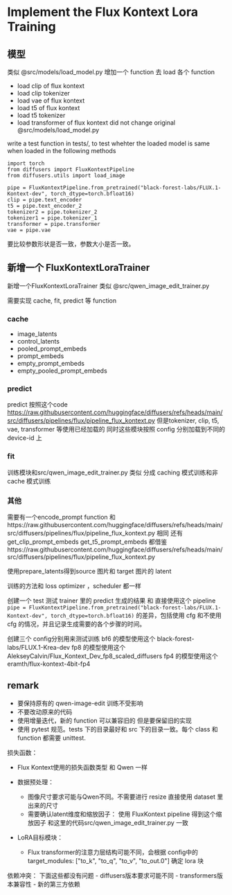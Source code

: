 # Implement the Flux Kontext Lora Training

## 模型
类似  @src/models/load_model.py
增加一个 function 去 load 各个 function
- load clip of flux kontext
- load clip tokenizer
- load vae of flux kontext
- load t5 of flux kontext
- load t5 tokenizer
- load transformer of flux kontext
did not change original  @src/models/load_model.py

write a test function in tests/, to test whehter the loaded model is same when loaded in the following methods
```
import torch
from diffusers import FluxKontextPipeline
from diffusers.utils import load_image

pipe = FluxKontextPipeline.from_pretrained("black-forest-labs/FLUX.1-Kontext-dev", torch_dtype=torch.bfloat16)
clip = pipe.text_encoder
t5 = pipe.text_encoder_2
tokenizer2 = pipe.tokenizer_2
tokenizer1 = pipe.tokenizer_1
transformer = pipe.transformer
vae = pipe.vae
```

要比较参数形状是否一致，参数大小是否一致。

## 新增一个 FluxKontextLoraTrainer
新增一个FluxKontextLoraTrainer 类似
@src/qwen_image_edit_trainer.py

需要实现 cache, fit, predict 等 function
### cache
- image_latents
- control_latents
- pooled_prompt_embeds
- prompt_embeds
- empty_prompt_embeds
- empty_pooled_prompt_embeds

### predict
predict 按照这个code
https://raw.githubusercontent.com/huggingface/diffusers/refs/heads/main/src/diffusers/pipelines/flux/pipeline_flux_kontext.py
但是tokenizer, clip, t5, vae, transformer 等使用已经加载的
同时这些模块按照 config 分别加载到不同的 device-id 上

### fit
训练模块和src/qwen_image_edit_trainer.py 类似
分成 caching 模式训练和非 cache 模式训练

### 其他
需要有一个encode_prompt function
和https://raw.githubusercontent.com/huggingface/diffusers/refs/heads/main/src/diffusers/pipelines/flux/pipeline_flux_kontext.py
相同
还有
get_clip_prompt_embeds
get_t5_prompt_embeds
都借鉴https://raw.githubusercontent.com/huggingface/diffusers/refs/heads/main/src/diffusers/pipelines/flux/pipeline_flux_kontext.py

使用prepare_latents得到source 图片和 target 图片的 latent

训练的方法和 loss optimizer ，scheduler 都一样

创建一个 test 测试 trainer 里的 predict 生成的结果 和 直接使用这个 pipeline `pipe = FluxKontextPipeline.from_pretrained("black-forest-labs/FLUX.1-Kontext-dev", torch_dtype=torch.bfloat16)` 的差异，包括使用 cfg 和不使用 cfg 的情况，并且记录生成需要的各个步骤的时间。

创建三个 config分别用来测试训练
bf6 的模型使用这个 black-forest-labs/FLUX.1-Krea-dev
fp8 的模型使用这个 AlekseyCalvin/Flux_Kontext_Dev_fp8_scaled_diffusers
fp4 的模型使用这个 eramth/flux-kontext-4bit-fp4

## remark
- 要保持原有的 qwen-image-edit 训练不受影响
- 不要改动原来的代码
- 使用增量迭代，新的 function 可以兼容旧的 但是要保留旧的实现
- 使用 pytest 规范。tests 下的目录最好和 src 下的目录一致。每个 class 和 function 都需要 unittest.

损失函数：
- Flux Kontext使用的损失函数类型 和 Qwen 一样

- 数据预处理：
    - 图像尺寸要求可能与Qwen不同。不需要进行 resize 直接使用 dataset 里出来的尺寸
    - 需要确认latent维度和缩放因子： 使用 FluxKontext pipeline 得到这个缩放因子 和这里的代码src/qwen_image_edit_trainer.py 一致
- LoRA目标模块：
    - Flux transformer的注意力层结构可能不同，会根据 config中的    target_modules: ["to_k", "to_q", "to_v", "to_out.0"] 确定 lora 块

依赖冲突： 下面这些都没有问题
    - diffusers版本要求可能不同
    - transformers版本兼容性
    - 新的第三方依赖
